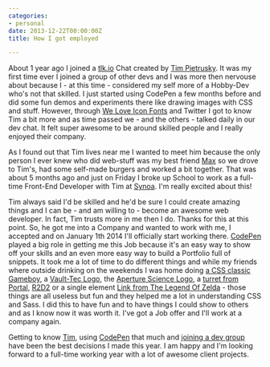 ```yaml
---
categories:
- personal
date: 2013-12-22T00:00:00Z
title: How I got employed

---
```


About 1 year ago I joined a [tlk.io](http://tlk.io/codepen) Chat created by [Tim Pietrusky](http://twitter.com/timpietrusky). It was my first time ever I joined a group of other devs and I was more then nervouse about because I - at this time - considered my self more of a Hobby-Dev who's not that skilled. I just started using CodePen a few months before and did some fun demos and experiments there like drawing images with CSS and stuff. However, through [We Love Icon Fonts](http://weloveiconfonts.com) and Twitter I got to know Tim a bit more and as time passed we - and the others - talked daily in our dev chat. It felt super awesome to be around skilled people and I really enjoyed their company.

As I found out that Tim lives near me I wanted to meet him because the only person I ever knew who did web-stuff was my best friend [Max](http://twitter.com/MyXoToD) so we drove to Tim's, had some self-made burgers and worked a bit together. That was about 5 months ago and just on Friday I broke up School to work as a full-time Front-End Developer with Tim at [Synoa](http://synoa.de). I'm really excited about this! 

Tim always said I'd be skilled and he'd be sure I could create amazing things and I can be - and am willing to - become an awesome web developer. In fact, Tim trusts more in me then I do. Thanks for this at this point. 
So, he got me into a Company and wanted to work with me, I accepted and on January 1th 2014 I'll officially start working there. [CodePen](http://codepen.io) played a big role in getting me this Job because it's an easy way to show off your skills and an even more easy way to build a Portfolio full of snippets. It took me a lot of time to do different things and while my friends where outside drinking on the weekends I was home doing [a CSS classic Gameboy](http://codepen.io/kevingimbel/pen/vtJzn), a [Vault-Tec Logo](http://codepen.io/kevingimbel/pen/IsBka), the [Aperture Science Logo](http://codepen.io/kevingimbel/pen/wAljf), a [turret from Portal](http://codepen.io/kevingimbel/pen/jGFCs), [R2D2](http://codepen.io/kevingimbel/pen/BpcGr) or a single element [Link from The Legend Of Zelda](http://codepen.io/kevingimbel/pen/iqDIv) - those things are all useless but fun and they helped me a lot in understanding CSS and Sass. I did this to have fun and to have things I could show to others and as I know now it was worth it. I've got a Job offer and I'll work at a company again.

Getting to know [Tim](http://twitter.com/timpietrusky), using [CodePen](http://codepen.io/kevingimbel) that much and [joining a dev group](/join-a-dev-group) have been the best decisions I made this year. I am happy and I'm looking forward to a full-time working year with a lot of awesome client projects.
